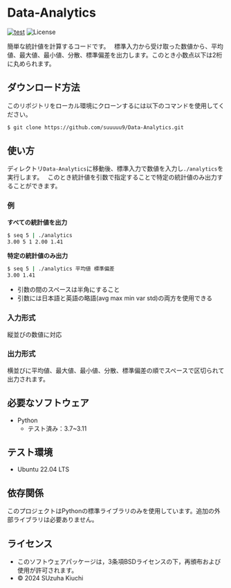 # Data-Analytics
[![test](https://github.com/suuuuu9/Data-Analytics/actions/workflows/test.yml/badge.svg)](https://github.com/suuuuu9/Data-Analytics/actions/workflows/test.yml)
![License](https://img.shields.io/github/license/suuuuu9/Data-Analytics)

簡単な統計値を計算するコードです。　
標準入力から受け取った数値から、平均値、最大値、最小値、分散、標準偏差を出力します。このとき小数点以下は2桁に丸められます。

## ダウンロード方法
このリポジトリをローカル環境にクローンするには以下のコマンドを使用してください。
```bash
$ git clone https://github.com/suuuuu9/Data-Analytics.git
```

## 使い方
ディレクトリ```Data-Analytics```に移動後、標準入力で数値を入力し```./analytics```を実行します。　
このとき統計値を引数で指定することで特定の統計値のみ出力することができます。

### 例
**すべての統計値を出力**
```bash
$ seq 5 | ./analytics
3.00 5 1 2.00 1.41
```
**特定の統計値のみ出力**
```bash
$ seq 5 | ./analytics 平均値 標準偏差
3.00 1.41
```
- 引数の間のスペースは半角にすること
- 引数には日本語と英語の略語(avg max min var std)の両方を使用できる

### 入力形式
縦並びの数値に対応

### 出力形式
横並びに平均値、最大値、最小値、分散、標準偏差の順でスペースで区切られて出力されます。

## 必要なソフトウェア
- Python
  - テスト済み：3.7~3.11

 ## テスト環境
 - Ubuntu 22.04 LTS
   
## 依存関係
このプロジェクトはPythonの標準ライブラリのみを使用しています。追加の外部ライブラリは必要ありません。

## ライセンス
- このソフトウェアパッケージは，3条項BSDライセンスの下，再頒布および使用が許可されます。
- © 2024 SUzuha Kiuchi

